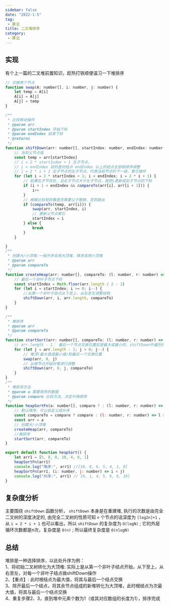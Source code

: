 ```yaml
---
sidebar: false
date: "2022-1-5"
tag: 
 - 算法
title: 二叉堆排序
category: 
 - 算法
---
```


## 实现

有个上一篇的二叉堆前置知识，趁热打铁顺便温习一下堆排序

```js
// 交换两个节点
function swap(A: number[], i: number, j: number) {
    let temp = A[i]
    A[i] = A[j]
    A[j] = temp
}

/**
 * 比较移动操作
 * @param arr 
 * @param startIndex 开始下标
 * @param endIndex 结束下标
 * @returns 
 */
function shiftDown(arr: number[], startIndex: number, endIndex: number, compareTo: (l: number, r: number) => Boolean) {
    // 当前父节点值
    const temp = arr[startIndex]
    // i = 2 * startIndex + 1 左子节点，
    // i < endIndex 目的是对结点 endIndex 以上的结点全部做顺序调整
    // i = 2 * i + 1 左子节点的左子节点，代表当前节点的下一级，靠它循环
    for (let i = 2 * startIndex + 1; i < endIndex; i = 2 * i + 1) {
        // 如果右子节存在，且右子节点大于左子节点，就把i更新成右子节点的下标
        if (i + 1 < endIndex && compareTo(arr[i], arr[i + 1])) {
            i++
        }
        // 根据比较规则看是否需要父子替换，否则跳出
        if (compareTo(temp, arr[i])) {
            swap(arr, startIndex, i)
            // 更新父节点索引
            startIndex = i
        } else {
            break
        }
    }

}
/**
 * 创建大/小顶堆:一般升序采用大顶堆，降序采用小顶堆
 * @param arr 
 * @param compareTo 
 */
function createHeap(arr: number[], compareTo: (l: number, r: number) => Boolean) {
    // 最后一个非叶子节点下标
    const startIndex = Math.floor(arr.length / 2 - 1)
    for (let i = startIndex; i >= 0; i--) {
        //从第一个非叶子结点从下至上，从右至左调整结构
        shiftDown(arr, i, arr.length, compareTo)
    }
}

/**
 * 堆排序
 * @param arr 
 * @param compareTo 
 */
function startSort(arr: number[], compareTo: (l: number, r: number) => Boolean) {
    // arr.length - 1： 最后一个节点交换位置后是最大或最小的，shiftDown中遍历的时候会排除最后一个节点
    for (let j = arr.length - 1; j > 0; j--) {
        // 堆顶(最大值或最小值)和最后一个交换位置
        swap(arr, 0, j)
        // 从根节点开始对堆进行调整
        shiftDown(arr, 0, j, compareTo)
    }
}
/**
 * 堆排序方法
 * @param a 需要排序的数据
 * @param compare 比较方法，决定升降顺序
 */
function heapSortFn(a: number[], compare ? : (l: number, r: number) => Boolean) {
    // 默认降序，可以自定义成升序
    const compareTo = compare ? compare : (l: number, r: number) => l > r
    const arr = a
    // 创建大/小顶堆 
    createHeap(arr, compareTo)
    //推排序
    startSort(arr, compareTo)
}

export default function heapSort() {
    let arr1 = [5, 8, 0, 10, 4, 6, 1]
    heapSortFn(arr1)
    console.log("降序:", arr1) //[10, 8, 6, 5, 4, 1, 0]
    heapSortFn(arr1, (i: number, j: number) => i < j)
    console.log("升序:", arr1) // [0, 1, 4, 5, 6, 8, 10]
}
```

## 复杂度分析

主要围绕 `shiftDown` 函数分析， `shiftDown` 本身是在重建堆, 执行的次数是由完全二叉树的深度决定的, 由完全二叉树的性质可知 `n` 个节点的话深度为 `[log2n]+1` ，从 `i = 2 * i + 1` 也可以看出，所以 `shiftDown` 的复杂度为 `O(logN)` ; 它的外层循环次数都是n次，复杂度是 `O(n)` ; 所以最终复杂度是 `O(nlogN)`

## 总结

堆排是一种选择排序，以此处升序为例：  
1、将初始二叉树转化为大顶堆: 实际上是从第一个非叶子结点开始，从下至上，从右至左，对每一个非叶子结点做shiftDown操作  
2、【重点】: 此时根结点为最大值，将其与最后一个结点交换  
3、除开最后一个结点，将其余节点组成的新堆转化为大顶堆，此时根结点为次最大值，将其与最后一个结点交换  
4、重复步骤2、3，直到堆中元素个数为1（或其对应数组的长度为1），排序完成
